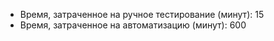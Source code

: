 *   Время, затраченное на ручное тестирование (минут): 15
*   Время, затраченное на автоматизацию (минут): 600
